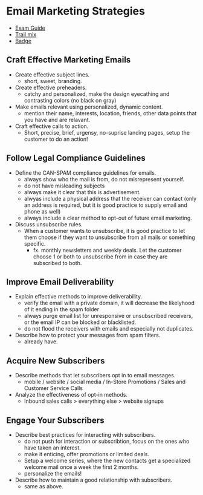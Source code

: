 # Email Marketing Strategies

- [Exam Guide](https://trailhead.salesforce.com/help?article=Salesforce-Certified-Marketing-Cloud-Email-Specialist-Exam-Guide)
- [Trail mix](https://trailhead.salesforce.com/en/users/strailhead/trailmixes/prepare-for-your-marketing-cloud-email-specialist-credential)
- [Badge](https://trailhead.salesforce.com/content/learn/modules/mr-email-marketing-strategies?trailmix_creator_id=strailhead&trailmix_slug=prepare-for-your-marketing-cloud-email-specialist-credential)

## Craft Effective Marketing Emails

- Create effective subject lines.
  - short, sweet, branding.
- Create effective preheaders.
  - catchy and personalized, make the design eyecathing and contrasting colors (no black on gray)
- Make emails relevant using personalized, dynamic content.
  - mention their name, interests, location, friends, other data points that you have and are relavant.
- Craft effective calls to action.
  - Short, precise, brief, urgensy, no-suprise landing pages, setup the customer to do an action!

## Follow Legal Compliance Guidelines

- Define the CAN-SPAM compliance guidelines for emails.
  - always show who the mail is from, do not misrepresent yourself.
  - do not have misleading subjects
  - always make it clear that this is advertisement.
  - alwyas include a physical address that the receiver can contact (only an address is required, but it is good practice to supply email and phone as well)
  - always include a clear method to opt-out of future email marketing.
- Discuss unsubscribe rules.
  - When a customer wants to unsubscribe, it is good practice to let them choose if they want to unsubscribe from all mails or something specific.
    - fx. monthly newsletters and weekly deals. Let the customer choose 1 or both to unsubscribe from in case they are subscribed to both.

## Improve Email Deliverability

- Explain effective methods to improve deliverability.
  - verify the email with a private domain, it will decrease the likelyhood of it ending in the spam folder
  - always purge email list for unresponsive or unsubscribed receivers, or the email IP can be blocked or blacklisted.
  - do not flood the receivers with emails and especially not duplicates.
- Describe how to protect your messages from spam filters.
  - already have.

## Acquire New Subscribers

- Describe methods that let subscribers opt in to email messages.
  - mobile / website / social media / In-Store Promotions / Sales and Customer Service Calls
- Analyze the effectiveness of opt-in methods.
  - Inbound sales calls > everything else > website signups

## Engage Your Subscribers

- Describe best practices for interacting with subscribers.
  - do not push for interaction or subscribtion, focus on the ones who have taken an interest.
  - make it enticing, offer promotions or limited deals.
  - Setup a welcome series, where the new contacts get a specialized welcome mail once a week the first 2 months.
  - personalize the emails!
- Describe how to maintain a good relationship with subscribers.
  - same as above.
